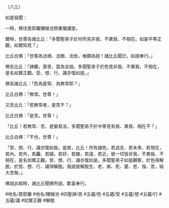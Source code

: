 （八三）

如是我聞：

一時，佛住毘耶離獼猴池側重閣講堂。

爾時，世尊告諸比丘：「多聞聖弟子於何所見非我、不異我、不相在。如是平等正觀，如實知見？」

比丘白佛：「世尊為法根、法眼、法依，唯願為說！諸比丘聞已，如說奉行。」

佛告比丘：「諦聽，善思，當為汝說。多聞聖弟子於色見非我、不異我、不相在，是名如實正觀。受、想、行、識亦復如是。」

佛告諸比丘：「色為是常、為無常耶？」

比丘白佛：「無常。世尊！」

又告比丘：「若無常者，是苦不？」

比丘白佛：「是苦。世尊！」

「比丘！若無常、苦，是變易法，多聞聖弟子於中寧見有我、異我、相在不？」

比丘白佛：「不也，世尊！」

「受、想、行、識亦復如是。是故，比丘！所有諸色，若過去、若未來、若現在，若內、若外，若麤、若細，若好、若醜，若遠、若近，彼一切皆非我、不異我、不相在，是名如實正觀。受、想、行、識亦復如是。多聞聖弟子如是觀察，於色得解脫，於受、想、行、識得解脫。我說彼解脫生、老、病、死、憂、悲、惱、苦，純大苦聚。」

佛說此經時，諸比丘聞佛所說，歡喜奉行。

#地名/毘耶離
#地名/獼猴池
#四聖諦/苦
#五蘊/色
#五蘊/受
#五蘊/想
#五蘊/行
#五蘊/識
#如實正觀
#解脫
